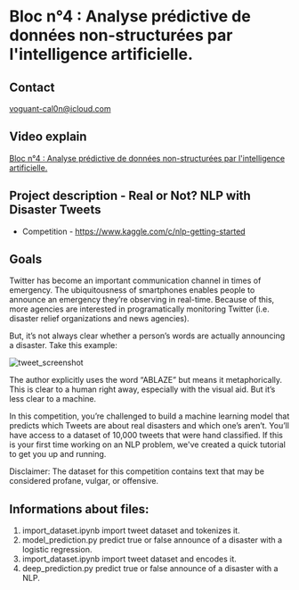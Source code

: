 # Bloc n°4 : Analyse prédictive de données non-structurées par l'intelligence artificielle.
## Contact 

[voguant-cal0n@icloud.com](mailto:voguant-cal0n@icloud.com)

## Video explain

[Bloc n°4 : Analyse prédictive de données non-structurées par l'intelligence artificielle.](https://youtu.be/3BYXTZ4mmz4 "Bloc n°4")


## Project description  - Real or Not? NLP with Disaster Tweets

* Competition - https://www.kaggle.com/c/nlp-getting-started

## Goals

Twitter has become an important communication channel in times of emergency.
The ubiquitousness of smartphones enables people to announce an emergency they’re observing in real-time. Because of this, more agencies are interested in programatically monitoring Twitter (i.e. disaster relief organizations and news agencies).

But, it’s not always clear whether a person’s words are actually announcing a disaster. Take this example:

![tweet_screenshot](https://storage.googleapis.com/kaggle-media/competitions/tweet_screenshot.png)

The author explicitly uses the word “ABLAZE” but means it metaphorically. This is clear to a human right away, especially with the visual aid. But it’s less clear to a machine.

In this competition, you’re challenged to build a machine learning model that predicts which Tweets are about real disasters and which one’s aren’t. You’ll have access to a dataset of 10,000 tweets that were hand classified. If this is your first time working on an NLP problem, we've created a quick tutorial to get you up and running.

Disclaimer: The dataset for this competition contains text that may be considered profane, vulgar, or offensive.


## Informations about files:

1. import_dataset.ipynb import tweet dataset and tokenizes it.
2. model_prediction.py predict true or false announce of a disaster with a logistic regression.
3. import_dataset.ipynb import tweet dataset and encodes it.
4. deep_prediction.py predict true or false announce of a disaster with a NLP.
